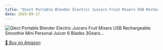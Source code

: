 ```yaml
---
title: "Qlect Portable Blender Electric Juicers Fruit Mixers USB Rechargeable Smoothie Mini Personal Juicer 6 Blades 3Gears…"
date: 2025-09-17
---
```


<img src="" alt="Qlect Portable Blender Electric Juicers Fruit Mixers USB Rechargeable Smoothie Mini Personal Juicer 6 Blades 3Gears…" style="max-width:100%;"/>

[🛒 Buy on Amazon](?tag=dineshtechblo-21)